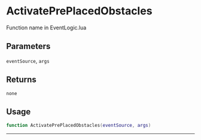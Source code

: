 # ActivatePrePlacedObstacles
Function name in EventLogic.lua
## Parameters
`eventSource`, `args`
## Returns
`none`
## Usage
```lua
function ActivatePrePlacedObstacles(eventSource, args)
```
---
